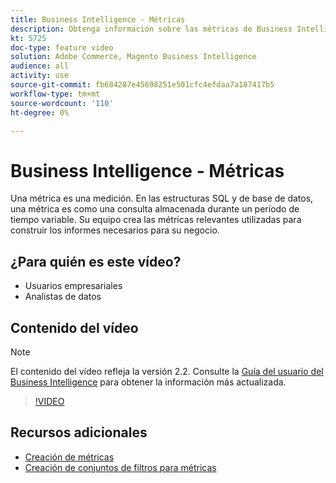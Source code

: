 ```yaml
---
title: Business Intelligence - Métricas
description: Obtenga información sobre las métricas de Business Intelligence y cómo se utilizan para construir informes.
kt: 5725
doc-type: feature video
solution: Adobe Commerce, Magento Business Intelligence
audience: all
activity: use
source-git-commit: fb684287e45698251e501cfc4efdaa7a187417b5
workflow-type: tm+mt
source-wordcount: '110'
ht-degree: 0%

---
```



# Business Intelligence - Métricas

Una métrica es una medición. En las estructuras SQL y de base de datos, una métrica es como una consulta almacenada durante un período de tiempo variable. Su equipo crea las métricas relevantes utilizadas para construir los informes necesarios para su negocio.

## ¿Para quién es este vídeo?

- Usuarios empresariales
- Analistas de datos

## Contenido del vídeo

>[!NOTE]
>
>El contenido del vídeo refleja la versión 2.2. Consulte la [Guía del usuario del Business Intelligence](https://docs.magento.com/mbi/) para obtener la información más actualizada.

>[!VIDEO](https://video.tv.adobe.com/v/35980?quality=12&learn=on)

## Recursos adicionales

- [Creación de métricas](https://docs.magento.com/mbi/data-user/reports/ess-manage-data-metrics.html)
- [Creación de conjuntos de filtros para métricas](https://docs.magento.com/mbi/data-user/reports/ess-manage-data-filters.html)
